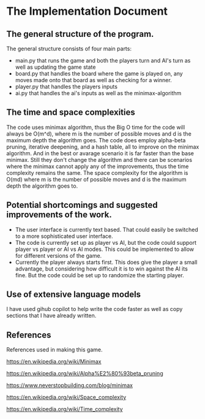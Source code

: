 # The Implementation Document

## The general structure of the program.

The general structure consists of four main parts:

- main.py that runs the game and both the players turn and AI's turn as well as updating the game state
- board.py that handles the board where the game is played on, any moves made onto that board as well as checking for a winner.
- player.py that handles the players inputs
- ai.py that handles the ai's inputs as well as the minimax-algorithm

## The time and space complexities

The code uses minimax algorithm, thus the Big O time for the code will always be O(m^d), where m is the number of possible moves and d is the maximum depth the algorithm goes. The code does employ alpha-beta pruning, iterative deepening, and a hash table, all to improve on the minimax algorithm. And in the best or avarage scenario it is far faster than the base minimax. Still they don't change the algorithm and there can be scenarios where the minimax cannot apply any of the improvements, thus the time complexity remains the same.
The space complexity for the algorithm is O(md) where m is the number of possible moves and d is the maximum depth the algorithm goes to. 

## Potential shortcomings and suggested improvements of the work.

- The user interface is currently text based. That could easily be switched to a more sophisticated user interface. 
- The code is currently set up as player vs AI, but the code could support player vs player or AI vs AI modes. This could be implemented to allow for different versions of the game.
- Currently the player always starts first. This does give the player a small advantage, but considering how difficult it is to win against the AI its fine. But the code could be set up to randomize the starting player.

## Use of extensive language models 

I have used gihub copilot to help write the code faster as well as copy sections that I have already written.

## References

References used in making this game.

https://en.wikipedia.org/wiki/Minimax

https://en.wikipedia.org/wiki/Alpha%E2%80%93beta_pruning

https://www.neverstopbuilding.com/blog/minimax

https://en.wikipedia.org/wiki/Space_complexity

https://en.wikipedia.org/wiki/Time_complexity

